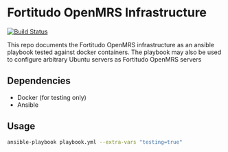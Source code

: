 # Fortitudo OpenMRS Infrastructure

[![Build Status](https://travis-ci.org/fortitudoinc/fortitudoinc-ansible.svg?branch=master)](https://travis-ci.org/fortitudoinc/fortitudoinc-ansible)

This repo documents the Fortitudo OpenMRS infrastructure as an ansible playbook tested against docker containers. The playbook may also be used to configure arbitrary Ubuntu servers as Fortitudo OpenMRS servers

## Dependencies
- Docker (for testing only)
- Ansible

## Usage

```bash
ansible-playbook playbook.yml --extra-vars "testing=true"
```
